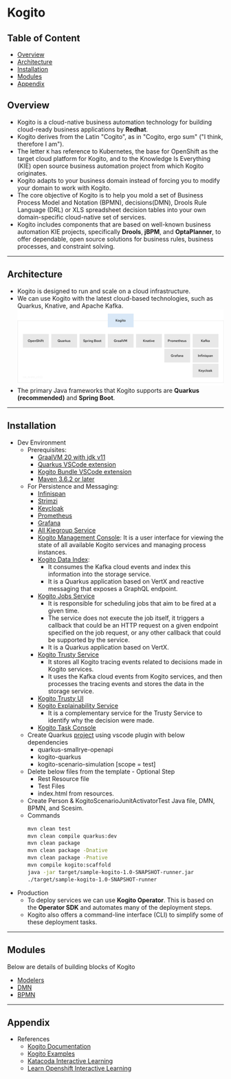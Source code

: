 # Kogito

## Table of Content

- [Overview](#overview)
- [Architecture](#architecture)
- [Installation](#installation)
- [Modules](#modules)
- [Appendix](#appendix)

## Overview

- Kogito is a cloud-native business automation technology for building cloud-ready business applications by **Redhat**.
- Kogito derives from the Latin "Cogito", as in "Cogito, ergo sum" ("I think, therefore I am").
- The letter `K` has reference to Kubernetes, the base for OpenShift as the target cloud platform for Kogito, and to the Knowledge Is Everything (KIE) open source business automation project from which Kogito originates.
- Kogito adapts to your business domain instead of forcing you to modify your domain to work with Kogito.
- The core objective of Kogito is to help you mold a set of Business Process Model and Notation (BPMN), decisions(DMN), Drools Rule Language (DRL) or XLS spreadsheet decision tables into your own domain-specific cloud-native set of services.
- Kogito includes components that are based on well-known business automation KIE projects, specifically **Drools**, **jBPM**, and **OptaPlanner**, to offer dependable, open source solutions for business rules, business processes, and constraint solving.

---

## Architecture

- Kogito is designed to run and scale on a cloud infrastructure.
- We can use Kogito with the latest cloud-based technologies, such as Quarkus, Knative, and Apache Kafka.
![](./01-Images/01-Architecture.png)
- The primary Java frameworks that Kogito supports are **Quarkus (recommended)** and **Spring Boot**. 

---

## Installation

- Dev Environment
  - Prerequisites:
    - [GraalVM 20 with jdk v11](https://github.com/graalvm/graalvm-ce-builds/releases/tag/vm-20.2.0)
    - [Quarkus VSCode extension](https://marketplace.visualstudio.com/items?itemName=redhat.vscode-quarkus)
    - [Kogito Bundle VSCode extension](https://marketplace.visualstudio.com/items?itemName=kie-group.vscode-extension-kogito-bundle)
    - [Maven 3.6.2 or later](https://maven.apache.org/download.cgi)
  - For Persistence and Messaging:
    - [Infinispan](https://infinispan.org/)
    - [Strimzi](https://strimzi.io/)
    - [Keycloak](https://www.keycloak.org/)
    - [Prometheus](https://prometheus.io/)
    - [Grafana](https://grafana.com/)
    - [All Kiegroup Service](https://quay.io/organization/kiegroup)
    - [Kogito Management Console](https://quay.io/repository/kiegroup/kogito-management-console): It is a user interface for viewing the state of all available Kogito services and managing process instances.
    - [Kogito Data Index](https://quay.io/repository/kiegroup/kogito-data-index): 
      - It consumes the Kafka cloud events and index this information into the storage service. 
      - It is a Quarkus application based on VertX and reactive messaging that exposes a GraphQL endpoint.
    - [Kogito Jobs Service](https://quay.io/repository/kiegroup/kogito-jobs-service)
      - It is responsible for scheduling jobs that aim to be fired at a given time. 
      - The service does not execute the job itself, it triggers a callback that could be an HTTP request on a given endpoint specified on the job request, or any other callback that could be supported by the service.
      - It is a Quarkus application based on VertX.
    - [Kogito Trusty Service](https://quay.io/repository/kiegroup/kogito-trusty)
      - It stores all Kogito tracing events related to decisions made in Kogito services. 
      - It uses the Kafka cloud events from Kogito services, and then processes the tracing events and stores the data in the storage service.
    - [Kogito Trusty UI](https://quay.io/repository/kiegroup/kogito-trusty-ui)    
    - [Kogito Explainability Service](https://quay.io/repository/kiegroup/kogito-explainability)
      - It is a complementary service for the Trusty Service to identify why the decision were made.
    - [Kogito Task Console](https://quay.io/repository/kiegroup/kogito-task-console)
  - Create Quarkus [project](./02-MyDev/01-Person/person) using vscode plugin with below dependencies
    - quarkus-smallrye-openapi
    - kogito-quarkus
    - kogito-scenario-simulation [scope = test]
  - Delete below files from the template - Optional Step
    - Rest Resource file
    - Test Files
    - index.html from resources.
  - Create Person & KogitoScenarioJunitActivatorTest Java file, DMN, BPMN, and Scesim.
  - Commands
    ```sh
    mvn clean test
    mvn clean compile quarkus:dev
    mvn clean package
    mvn clean package -Dnative
    mvn clean package -Pnative
    mvn compile kogito:scaffold
    java -jar target/sample-kogito-1.0-SNAPSHOT-runner.jar
    ./target/sample-kogito-1.0-SNAPSHOT-runner
    ```
- Production
  - To deploy services we can use **Kogito Operator**. This is based on the **Operator SDK** and automates many of the deployment steps.
  - Kogito also offers a command-line interface (CLI) to simplify some of these deployment tasks.

---

## Modules
Below are details of building blocks of Kogito
- [Modelers](./03-Modules/01-modeler.md)
- [DMN](./03-Modules/02-dmn.md)
- [BPMN]()

---

## Appendix
- References
  - [Kogito Documentation](https://docs.jboss.org/kogito/release/latest/html_single/#con-kogito-automation_kogito-docs)
  - [Kogito Examples](https://github.com/kiegroup/kogito-examples)
  - [Katacoda Interactive Learning](https://www.katacoda.com/kuber-ru/courses/openshift-middleware/)
  - [Learn Openshift Interactive Learning](https://learn.openshift.com/)